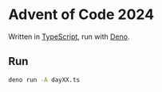# Advent of Code 2024

Written in [TypeScript](https://www.typescriptlang.org/), run with [Deno](https://deno.com/).

## Run

```sh
deno run -A dayXX.ts
```